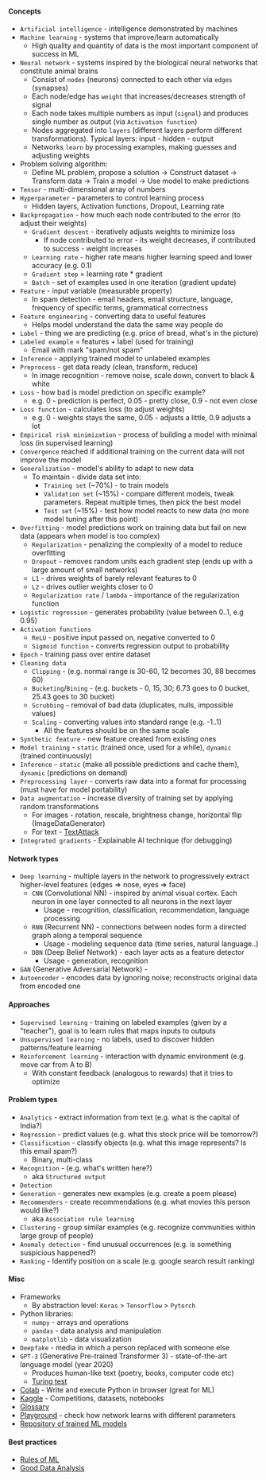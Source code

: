 #### Concepts
* `Artificial intelligence` -  intelligence demonstrated by machines
* `Machine learning` - systems that improve/learn automatically
    * High quality and quantity of data is the most important component of success in ML
* `Neural network` - systems inspired by the biological neural networks that constitute animal brains
    * Consist of `nodes` (neurons) connected to each other via `edges` (synapses) 
    * Each node/edge has `weight` that increases/decreases strength of signal
    * Each node takes multiple numbers as input (`signal`) and produces single number as output (via `Activation function`)
    * Nodes aggregated into `layers` (different layers perform different transformations). Typical layers: input - hidden - output
    * Networks `learn` by processing examples, making guesses and adjusting weights
* Problem solving algorithm:
    * Define ML problem, propose a solution -> Construct dataset -> Transform data -> Train a model -> Use model to make predictions
* `Tensor` - multi-dimensional array of numbers
* `Hyperparameter` - parameters to control learning process 
    * Hidden layers, Activation functions, Dropout, Learning rate
* `Backpropagation` - how much each node contributed to the error (to adjust their weights)
    * `Gradient descent` - iteratively adjusts weights to minimize loss 
        * If node contributed to error - its weight decreases, if contributed to success - weight increases
    * `Learning rate` - higher rate means higher learning speed and lower accuracy (e.g. 0.1)
    * `Gradient step` = learning rate * gradient
    * `Batch` - set of examples used in one iteration (gradient update)
* `Feature` - input variable (measurable property)
    * In spam detection - email headers, email structure, language, frequency of specific terms, grammatical correctness
* `Feature engineering` - converting data to useful features
    * Helps model understand the data the same way people do
* `Label` - thing we are predicting (e.g. price of bread, what's in the picture)
* `Labeled example` = features + label (used for training)
    * Email with mark "spam/not spam"
* `Inference` - applying trained model to unlabeled examples  
* `Preprocess` - get data ready (clean, transform, reduce)
    * In image recognition - remove noise, scale down, convert to black & white
* `Loss` - how bad is model prediction on specific example?
    * e.g. 0 - prediction is perfect, 0.05 - pretty close, 0.9 - not even close
* `Loss function` - calculates loss (to adjust weights)
    * e.g. 0 - weights stays the same, 0.05 - adjusts a little, 0.9 adjusts a lot
* `Empirical risk minimization` - process of building a model with minimal loss (in supervised learning)
* `Convergence` reached if additional training on the current data will not improve the model
* `Generalization` - model's ability to adapt to new data
    * To maintain - divide data set into:
        * `Training set` (~70%) - to train models
        * `Validation set` (~15%) - compare different models, tweak parameters. Repeat multiple times, then pick the best model
        * `Test set` (~15%) - test how model reacts to new data (no more model tuning after this point)
* `Overfitting` - model predictions work on training data but fail on new data (appears when model is too complex)
    * `Regularization` - penalizing the complexity of a model to reduce overfitting
    * `Dropout` - removes random units each gradient step (ends up with a large amount of small networks)
    * `L1` - drives weights of barely relevant features to 0
    * `L2` - drives outlier weights closer to 0
    * `Regularization rate` / `lambda` - importance of the regularization function
* `Logistic regression` - generates probability (value between 0..1, e.g 0.95)
* `Activation functions`
    * `ReLU` - positive input passed on, negative converted to 0
    * `Sigmoid function` - converts regression output to probability
* `Epoch` - training pass over entire dataset
* `Cleaning data`
    * `Clipping` - (e.g. normal range is 30-60, 12 becomes 30, 88 becomes 60)
    * `Bucketing`/`Bining` - (e.g. buckets - 0, 15, 30; 6.73 goes to 0 bucket, 25.43 goes to 30 bucket)
    * `Scrubbing` - removal of bad data (duplicates, nulls, impossible values)
    * `Scaling` - converting values into standard range (e.g. -1..1)
        * All the features should be on the same scale
* `Synthetic feature` - new feature created from existing ones
* `Model training` - `static` (trained once, used for a while), `dynamic` (trained continuously)
* `Inference` - `static` (make all possible predictions and cache them), `dynamic` (predictions on demand)
* `Preprocessing layer` - converts raw data into a format for processing (must have for model portability)
* `Data augmentation` - increase diversity of training set by applying random transformations
    * For images - rotation, rescale, brightness change, horizontal flip (ImageDataGenerator)
    * For text - [TextAttack](https://github.com/QData/TextAttack)
* `Integrated gradients` - Explainable AI technique (for debugging)

#### Network types
* `Deep learning` - multiple layers in the network to progressively extract higher-level features (edges => nose, eyes => face)
    * `CNN` (Convolutional NN) - inspired by animal visual cortex. Each neuron in one layer connected to all neurons in the next layer
        * Usage - recognition, classification, recommendation, language processing
    * `RNN` (Recurrent  NN) - connections between nodes form a directed graph along a temporal sequence
        * Usage - modeling sequence data (time series, natural language..)
    * `DBN` (Deep Belief Network) - each layer acts as a feature detector
        * Usage - generation, recognition
* `GAN` (Generative Adversarial Network) - 
* `Autoencoder` - encodes data by ignoring noise; reconstructs original data from encoded one

#### Approaches
* `Supervised learning` - training on labeled examples (given by a "teacher"), goal is to learn rules that maps inputs to outputs
* `Unsupervised learning` - no labels, used to discover hidden patterns/feature learning
* `Reinforcement learning` - interaction with dynamic environment (e.g. move car from A to B)
    * With constant feedback (analogous to rewards) that it tries to optimize

#### Problem types
* `Analytics` - extract information from text (e.g. what is the capital of India?)
* `Regression` - predict values (e.g. what this stock price will be tomorrow?)
* `Classification` - classify objects (e.g. what this image represents? Is this email spam?)
    * Binary, multi-class
* `Recognition` - (e.g. what's written here?)
    * aka `Structured output`
* `Detection`
* `Generation` - generates new examples (e.g. create a poem please)
* `Recommenders` - create recommendations (e.g. what movies this person would like?)
    * aka `Association rule learning`
* `Clustering` - group similar examples (e.g. recognize communities within large group of people)
* `Anomaly detection` - find unusual occurrences (e.g. is something suspicious happened?)
* `Ranking` - Identify position on a scale (e.g. google search result ranking)

#### Misc
* Frameworks
    * By abstraction level: `Keras` > `Tensorflow` > `Pytorch`
* Python libraries:
    * `numpy` - arrays and operations
    * `pandas` - data analysis and manipulation
    * `matplotlib` - data visualization
* `Deepfake` - media in which a person replaced with someone else
* `GPT-3` (Generative Pre-trained Transformer 3) - state-of-the-art language model (year 2020)
    * Produces human-like text (poetry, books, computer code etc)
    * [Turing test](https://lacker.io/ai/2020/07/06/giving-gpt-3-a-turing-test.html)
* [Colab](https://colab.research.google.com/) - Write and execute Python in browser (great for ML)
* [Kaggle](https://www.kaggle.com/) - Competitions, datasets, notebooks
* [Glossary](https://developers.google.com/machine-learning/glossary)
* [Playground](http://playground.tensorflow.org/) - check how network learns with different parameters
* [Repository of trained ML models](https://www.tensorflow.org/hub)

#### Best practices
* [Rules of ML](https://developers.google.com/machine-learning/guides/rules-of-ml)
* [Good Data Analysis](https://developers.google.com/machine-learning/guides/good-data-analysis)

